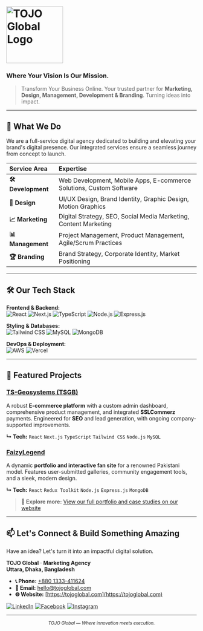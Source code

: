 # <img src="https://placehold.co/100x30/white/black?font=montserrat&text=TOJO%20GLOBAL" alt="TOJO Global Logo" width="150"/>

### **Where Your Vision Is Our Mission.**

> Transform Your Business Online. Your trusted partner for **Marketing, Design, Management, Development & Branding**. Turning ideas into impact.

---

## 🚀 What We Do

We are a full-service digital agency dedicated to building and elevating your brand's digital presence. Our integrated services ensure a seamless journey from concept to launch.

| Service Area | Expertise |
| :--- | :--- |
| **🛠️ Development** | Web Development, Mobile Apps, E-commerce Solutions, Custom Software |
| **🎨 Design** | UI/UX Design, Brand Identity, Graphic Design, Motion Graphics |
| **📈 Marketing** | Digital Strategy, SEO, Social Media Marketing, Content Marketing |
| **📊 Management** | Project Management, Product Management, Agile/Scrum Practices |
| **🏆 Branding** | Brand Strategy, Corporate Identity, Market Positioning |

---

## 🛠️ Our Tech Stack

**Frontend & Backend:**  
![React](https://img.shields.io/badge/React-20232A?style=for-the-badge&logo=react&logoColor=61DAFB)
![Next.js](https://img.shields.io/badge/Next.js-000000?style=for-the-badge&logo=next.js&logoColor=white)
![TypeScript](https://img.shields.io/badge/TypeScript-007ACC?style=for-the-badge&logo=typescript&logoColor=white)
![Node.js](https://img.shields.io/badge/Node.js-339933?style=for-the-badge&logo=node.js&logoColor=white)
![Express.js](https://img.shields.io/badge/Express.js-404D59?style=for-the-badge)

**Styling & Databases:**  
![Tailwind CSS](https://img.shields.io/badge/Tailwind_CSS-38B2AC?style=for-the-badge&logo=tailwind-css&logoColor=white)
![MySQL](https://img.shields.io/badge/MySQL-4479A1?style=for-the-badge&logo=mysql&logoColor=white)
![MongoDB](https://img.shields.io/badge/MongoDB-47A248?style=for-the-badge&logo=mongodb&logoColor=white)

**DevOps & Deployment:**  
![AWS](https://img.shields.io/badge/AWS-232F3E?style=for-the-badge&logo=amazon-aws&logoColor=white)
![Vercel](https://img.shields.io/badge/Vercel-000000?style=for-the-badge&logo=vercel&logoColor=white)

---

## 🌟 Featured Projects

### **[TS-Geosystems (TSGB)](https://ts-geosystems.com.bd)**  
A robust **E-commerce platform** with a custom admin dashboard, comprehensive product management, and integrated **SSLCommerz** payments. Engineered for **SEO** and lead generation, with ongoing company-supported improvements.

**↳ Tech:** `React` `Next.js` `TypeScript` `Tailwind CSS` `Node.js` `MySQL`

### **[FaizyLegend](https://faizylegend.com)**  
A dynamic **portfolio and interactive fan site** for a renowned Pakistani model. Features user-submitted galleries, community engagement tools, and a sleek, modern design.

**↳ Tech:** `React` `Redux Toolkit` `Node.js` `Express.js` `MongoDB`

> **💼 Explore more:** [View our full portfolio and case studies on our website](https://tojoglobal.com)

---

## 📫 Let's Connect & Build Something Amazing

Have an idea? Let's turn it into an impactful digital solution.

**TOJO Global** · **Marketing Agency**  
**Uttara, Dhaka, Bangladesh**

*   **📞 Phone:** [+880 1333-411624](tel:+8801333411624)
*   **📧 Email:** [hello@tojoglobal.com](mailto:hello@tojoglobal.com)
*   **🌐 Website:** [https://tojoglobal.com](https://tojoglobal.com)

[![LinkedIn](https://img.shields.io/badge/LinkedIn-0A66C2?style=for-the-badge&logo=linkedin&logoColor=white)](https://www.linkedin.com/company/tojoglobal)
[![Facebook](https://img.shields.io/badge/Facebook-1877F2?style=for-the-badge&logo=facebook&logoColor=white)](https://www.facebook.com/tojoglobal)
[![Instagram](https://img.shields.io/badge/Instagram-E4405F?style=for-the-badge&logo=instagram&logoColor=white)](https://www.instagram.com/tojoglobal)

---

<p align="center">
  <sub><i>TOJO Global — Where innovation meets execution.</i></sub>
</p>
